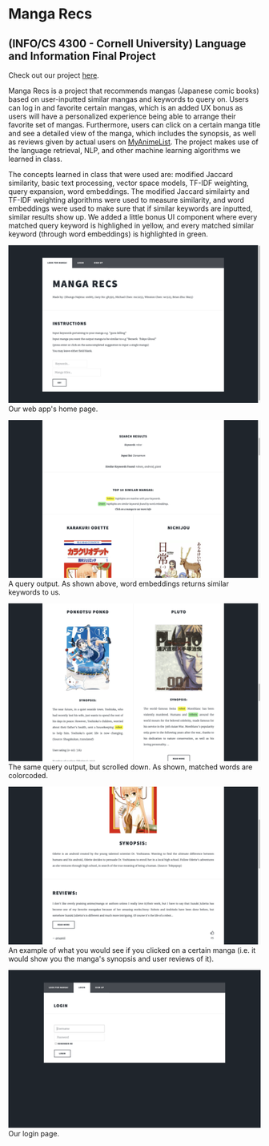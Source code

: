 # Manga Recs

## (INFO/CS 4300 - Cornell University) Language and Information Final Project

Check out our project [here](https://manga-recs.herokuapp.com/).

Manga Recs is a project that recommends mangas (Japanese comic books) based on user-inputted similar mangas and keywords to query on. Users can log in and favorite certain mangas, which is an added UX bonus as users will have a personalized experience being able to arrange their favorite set of mangas. Furthermore, users can click on a certain manga title and see a detailed view of the manga, which includes the synopsis, as well as reviews given by actual users on [MyAnimeList](https://myanimelist.net/). The project makes use of the language retrieval, NLP, and other machine learning algorithms we learned in class.

The concepts learned in class that were used are: modified Jaccard similarity, basic text processing, vector space models, TF-IDF weighting, query expansion, word embeddings. The modified Jaccard similairty and TF-IDF weighting algorithms were used to measure similarity, and word embeddings were used to make sure that if similar keywords are inputted, similar results show up. We added a little bonus UI component where every matched query keyword is highlighed in yellow, and every matched similar keyword (through word embeddings) is highlighted in green.

![home page](/img/0.png)
Our web app's home page.

![query output example 2](/img/1.png)
A query output. As shown above, word embeddings returns similar keywords to us.

![query output example 2](/img/2.png)
The same query output, but scrolled down. As shown, matched words are colorcoded.

![more details example](/img/3.png)
An example of what you would see if you clicked on a certain manga (i.e. it would show you the manga's synopsis and user reviews of it).

![login page](/img/4.png)
Our login page.
